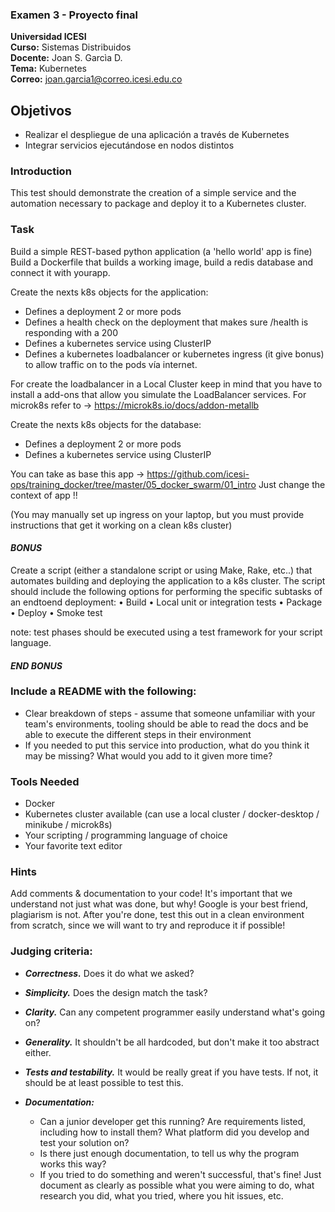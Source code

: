 ### Examen 3 - Proyecto final
**Universidad ICESI**  
**Curso:** Sistemas Distribuidos  
**Docente:** Joan S. Garcìa D.  
**Tema:** Kubernetes  
**Correo:** joan.garcia1@correo.icesi.edu.co

## Objetivos
* Realizar el despliegue de una aplicación a través de Kubernetes
* Integrar servicios ejecutándose en nodos distintos

### Introduction
This test should demonstrate the creation of a simple service and the automation necessary to
package and deploy it to a Kubernetes cluster. 

### Task
Build a simple REST-based python application (a 'hello world' app is fine) Build a Dockerfile that builds a working image, build a redis database and connect it with yourapp.  

Create the nexts k8s objects for the application:

* Defines a deployment 2 or more pods
* Defines a health check on the deployment that makes sure /health is responding with a 200
* Defines a kubernetes service using ClusterIP
* Defines a kubernetes loadbalancer or kubernetes ingress (it give bonus) to allow traffic on to the pods vía internet.

For create the loadbalancer in a Local Cluster keep in mind that you have to install a add-ons that allow you simulate the LoadBalancer services.
For microk8s refer to -> https://microk8s.io/docs/addon-metallb

Create the nexts k8s objects for the database:
* Defines a deployment 2 or more pods
* Defines a kubernetes service using ClusterIP

You can take as base this app -> https://github.com/icesi-ops/training_docker/tree/master/05_docker_swarm/01_intro Just change the context of app !!

(You may manually set up ingress on your laptop, but you must provide instructions that get it working
on a clean k8s cluster)

#### ***___BONUS___***
Create a script (either a standalone script or using Make, Rake, etc..) that automates building
and deploying the application to a k8s cluster.
The script should include the following options for performing the specific subtasks of an
endtoend deployment:
• Build
• Local unit or integration tests
• Package
• Deploy
• Smoke test

note: test phases should be executed using a test framework for your script language.
#### ***___END BONUS___***

### Include a README with the following:

* Clear breakdown of steps - assume that someone unfamiliar with your team's environments, tooling should be able to read the docs and be able to execute the
different steps in their environment
* If you needed to put this service into production, what do you think it may be missing? What would you add to it given more time?

### Tools Needed

* Docker
* Kubernetes cluster available (can use a local cluster / docker-desktop / minikube / microk8s)
* Your scripting / programming language of choice
* Your favorite text editor

### Hints
Add comments & documentation to your code! It's important that we understand not just
what was done, but why!
Google is your best friend, plagiarism is not.
After you're done, test this out in a clean environment from scratch, since we will want to try
and reproduce it if possible!

### Judging criteria:
* ***Correctness.*** Does it do what we asked?
* ***Simplicity.*** Does the design match the task?
* ***Clarity.*** Can any competent programmer easily understand what's going on?
* ***Generality.*** It shouldn't be all hardcoded, but don't make it too abstract either.
* ***Tests and testability.*** It would be really great if you have tests. If not, it should be at
least possible to test this.

* ***Documentation:***
  * Can a junior developer get this running? Are requirements listed, including how to install them? What platform did you develop and test your solution on? 
  * Is there just enough documentation, to tell us why the program works this way?
  * If you tried to do something and weren't successful, that's fine! Just document as clearly as possible what you were aiming to do, what research you did, what you tried, where you hit issues, etc.
